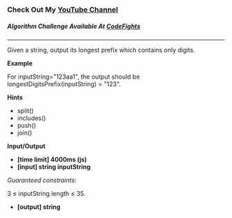 ### Check Out My [YouTube Channel](https://www.YouTube.com/CodingTutorials360)

##### Algorithm Challenge Available At [CodeFights](https://codefights.com/arcade/intro/level-9/AACpNbZANCkhHWNs3)
---
Given a string, output its longest prefix which contains only digits.

**Example**

For inputString="123aa1", the output should be
longestDigitsPrefix(inputString) = "123".

**Hints**
-   split()
-   includes()
-   push()
-   join()

**Input/Output**

- **[time limit] 4000ms (js)**
- **[input] string inputString**

*Guaranteed constraints:*

3 ≤ inputString.length ≤ 35.

- **[output] string**